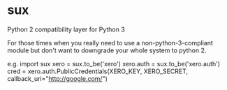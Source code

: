 sux
===

Python 2 compatibility layer for Python 3

For those times when you really need to use a non-python-3-compliant module but don't
want to downgrade your whole system to python 2.

e.g.
import sux
xero = sux.to_be('xero')
xero.auth = sux.to_be('xero.auth')
cred = xero.auth.PublicCredentials(XERO_KEY, XERO_SECRET, callback_uri="http://google.com/")
